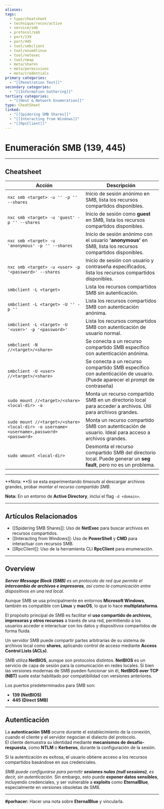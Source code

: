 ```yaml
---
aliases:
tags:
  - type/cheatsheet
  - technique/recon/active
  - service/smb
  - protocol/smb
  - port/139
  - port/445
  - tool/smbclient
  - tool/enum4linux
  - tool/netexec
  - tool/nmap
  - meta/shares
  - meta/permissions
  - meta/credentials
primary categories:
  - "[[Penetration Test]]"
secondary categories:
  - "[[Information Gathering]]"
tertiary categories:
  - "[[Host & Network Enumeration]]"
type: CheatSheet
linked:
  - "[[Spidering SMB Shares]]"
  - "[[Interacting from Windows]]"
  - "[[RpcClient]]"
---
```

# Enumeración SMB (139, 445)


---

## Cheatsheet

|**Acción**|**Descripción**|
|---|---|
|`nxc smb <target> -u '' -p '' --shares`|Inicio de sesión anónimo en SMB, lista los recursos compartidos disponibles.|
|`nxc smb <target> -u 'guest' -p '' --shares`|Inicio de sesión como **guest** en SMB, lista los recursos compartidos disponibles.|
|`nxc smb <target> -u 'anonymous' -p '' --shares`|Inicio de sesión anónimo con el usuario **'anonymous'** en SMB, lista los recursos compartidos disponibles.|
|`nxc smb <target> -u <user> -p '<password>' --shares`|Inicio de sesión con usuario y contraseña especificados, lista los recursos compartidos disponibles.|
|`smbclient -L <target>`|Lista los recursos compartidos SMB sin autenticación.|
|`smbclient -L <target> -U '' -p ''`|Lista los recursos compartidos SMB con autenticación anónima.|
|`smbclient -L <target> -U '<user>' -p '<password>'`|Lista los recursos compartidos SMB con autenticación de usuario normal.|
|`smbclient -N //<target>/<share>`|Se conecta a un recurso compartido SMB específico con autenticación anónima.|
|`smbclient -U <user> //<target>/<share>`|Se conecta a un recurso compartido SMB específico con autenticación de usuario. (Puede aparecer el prompt de contraseña)|
|`sudo mount //<target>/<share> <local-dir> -o`|Monta un recurso compartido SMB en un directorio local para acceder a archivos. Útil para archivos grandes.|
|`sudo mount //<target>/<share> <local-dir> -o username=<username>,password=<password>`|Monta un recurso compartido SMB con autenticación de usuario. Ideal para acceso a archivos grandes.|
|`sudo umount <local-dir>`|Desmonta el recurso compartido SMB del directorio local. Puede generar un **seg fault**, pero no es un problema.|

---

**Nota: **Si se esta experimentando *timeouts* al descargar archivos grandes, probar *montar el recurso compartido SMB*.

**Nota:** En un entorno de **Active Directory**, incluí el flag `-d <domain>`.

---

## Artículos Relacionados

- [[Spidering SMB Shares]]: Uso de **NetExec** para buscar archivos en recursos compartidos.
- [[Interacting from Windows]]: Uso de **PowerShell** y **CMD** para interactuar con recursos SMB.
- [[RpcClient]]: Uso de la herramienta CLI **RpcClient** para enumeración.

---

## Overview

***Server Message Block (SMB)** es un protocolo de red que permite el **intercambio de archivos e impresoras**, así como la comunicación entre dispositivos en una red local.*

Aunque SMB se usa principalmente en entornos **Microsoft Windows**, también es compatible con **Linux** y **macOS**, lo que lo hace **multiplataforma**.

El propósito principal de SMB es facilitar el **uso compartido de archivos, impresoras y otros recursos** a través de una red, permitiendo a los usuarios acceder e interactuar con los datos y dispositivos compartidos de forma fluida.

Un servidor SMB puede compartir partes arbitrarias de su sistema de archivos local como **shares**, aplicando control de acceso mediante **Access Control Lists (ACLs)**.

SMB utiliza **NetBIOS**, aunque son protocolos distintos. **NetBIOS** es un servicio de capa de sesión para la comunicación en redes locales. Si bien las versiones modernas de SMB pueden funcionar sin él, **NetBIOS over TCP (NBT)** suele estar habilitado por compatibilidad con versiones anteriores.

Los puertos predeterminados para SMB son:
- **139 (NetBIOS)**
- **445 (Direct SMB)**

---

## Autenticación

La **autenticación SMB** ocurre durante el establecimiento de la conexión, cuando el cliente y el servidor negocian el dialecto del protocolo.  
El cliente demuestra su identidad mediante **mecanismos de desafío-respuesta**, como **NTLM** o **Kerberos**, durante la configuración de la sesión.

Si la autenticación es exitosa, el usuario obtiene acceso a los recursos compartidos basándose en sus credenciales.

*SMB puede configurarse para permitir **sesiones nulas (null sessions)**, es decir, sin autenticación.* Sin embargo, esto puede **exponer datos sensibles**, incluyendo credenciales, y ser vulnerable a **exploits** como **EternalBlue**, especialmente en versiones obsoletas de SMB.

---

**#porhacer:** Hacer una nota sobre **EternalBlue** y vincularla.